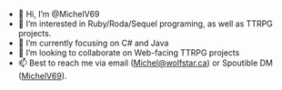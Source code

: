 - 👋 Hi, I’m @MichelV69
- 👀 I’m interested in Ruby/Roda/Sequel programing, as well as TTRPG projects.
- 🌱 I’m currently focusing on C# and Java
- 💞️ I’m looking to collaborate on Web-facing TTRPG projects
- 📫 Best to reach me via email (Michel@wolfstar.ca) or Spoutible DM ([MichelV69](https://spoutible.com/MichelV69)).

<!---
MichelV69/MichelV69 is a ✨ special ✨ repository because its `README.md` (this file) appears on your GitHub profile.
You can click the Preview link to take a look at your changes.
--->
